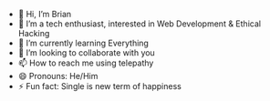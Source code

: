 - 👋 Hi, I’m Brian
- 👀 I’m a tech enthusiast, interested in Web Development & Ethical Hacking
- 🌱 I’m currently learning Everything
- 💞️ I’m looking to collaborate with you
- 📫 How to reach me using telepathy 
- 😄 Pronouns: He/Him
- ⚡ Fun fact: Single is new term of happiness 

<!---
fbriansendoh/fbriansendoh is a ✨ special ✨ repository because its `README.md` (this file) appears on your GitHub profile.
You can click the Preview link to take a look at your changes.
--->
